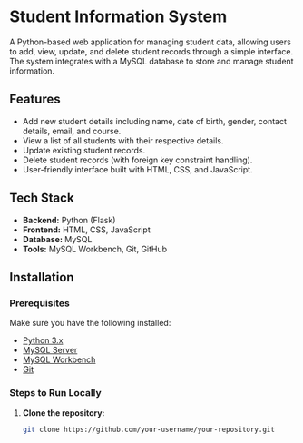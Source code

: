 # Student Information System

A Python-based web application for managing student data, allowing users to add, view, update, and delete student records through a simple interface. The system integrates with a MySQL database to store and manage student information.

## Features
- Add new student details including name, date of birth, gender, contact details, email, and course.
- View a list of all students with their respective details.
- Update existing student records.
- Delete student records (with foreign key constraint handling).
- User-friendly interface built with HTML, CSS, and JavaScript.

## Tech Stack
- **Backend:** Python (Flask)
- **Frontend:** HTML, CSS, JavaScript
- **Database:** MySQL
- **Tools:** MySQL Workbench, Git, GitHub

## Installation

### Prerequisites
Make sure you have the following installed:
- [Python 3.x](https://www.python.org/downloads/)
- [MySQL Server](https://dev.mysql.com/downloads/mysql/)
- [MySQL Workbench](https://dev.mysql.com/downloads/workbench/)
- [Git](https://git-scm.com/)

### Steps to Run Locally

1. **Clone the repository:**
   ```bash
   git clone https://github.com/your-username/your-repository.git

